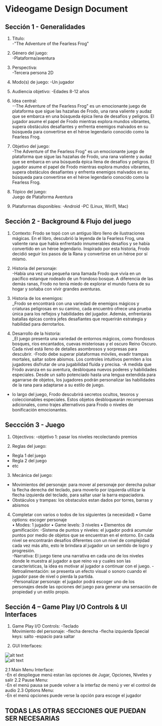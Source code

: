 # Videogame Design Document
## Sección 1 - Generalidades
1. Título:  
-"The Adventure of the Fearless Frog"

2. Género del juego:  
-Plataforma/aventura 

3. Perspectiva:  
-Tercera persona 2D  

4. Modo(s) de juego:
-Un jugador   

5. Audiencia objetivo:
-Edades 8-12 años

6. Idea central:  
--The Adventure of the Fearless Frog" es un emocionante juego de plataforma que sigue las hazañas de Frodo, una rana valiente y audaz que se embarca en una búsqueda épica llena de desafíos y peligros. El jugador asume el papel de Frodo mientras explora mundos vibrantes, supera obstáculos desafiantes y enfrenta enemigos malvados en su búsqueda para convertirse en el héroe legendario conocido como la Fearless Frog.

7. Objetivo del juego:  
-The Adventure of the Fearless Frog" es un emocionante juego de plataforma que sigue las hazañas de Frodo, una rana valiente y audaz que se embarca en una búsqueda épica llena de desafíos y peligros. El jugador asume el papel de Frodo mientras explora mundos vibrantes, supera obstáculos desafiantes y enfrenta enemigos malvados en su búsqueda para convertirse en el héroe legendario conocido como la Fearless Frog.

8. Tópico del juego:  
Juego de Plataforma Aventura

9. Plataformas disponibles:
-Android
-PC (Linux, Win11, Mac)

## Sección 2 - Background & Flujo del juego
1. Contexto: Frodo se topó con un antiguo libro lleno de ilustraciones mágicas. En el libro, descubrió la leyenda de la Fearless Frog, una valiente rana que había enfrentado innumerables desafíos y se había convertido en un héroe legendario. Inspirado por esta historia, Frodo decidió seguir los pasos de la Rana y convertirse en un héroe por sí mismo.

2. Historia del personaje:  
-Había una vez una pequeña rana llamada Frodo que vivía en un pacífico estanque rodeado de un frondoso bosque. A diferencia de las demás ranas, Frodo no tenía miedo de explorar el mundo fuera de su hogar y soñaba con vivir grandes aventuras.

3. Historia de los enemigos:  
_Frodo se encontrará con una variedad de enemigos mágicos y criaturas peligrosas en su camino, cada encuentro ofrece una prueba única para los reflejos y habilidades del jugador. Además, enfrentarás batallas épicas contra jefes desafiantes que requerirán estrategia y habilidad para derrotarlos.

4. Desarrollo de la historia:  
_El juego presenta una variedad de entornos mágicos, como frondosos bosques, ríos encantados, cuevas misteriosas y el oscuro Reino Oscuro. Cada nivel está lleno de detalles asombrosos y sorpresas para descubrir.
-Frodo debe superar plataformas móviles, evadir trampas mortales, saltar sobre abismos. Los controles intuitivos permiten a los jugadores disfrutar de una jugabilidad fluida y precisa.
-A medida que Frodo avanza en su aventura, desbloquea nuevos poderes y habilidades especiales. Desde un salto potenciado hasta una lengua extendida para agarrarse de objetos, los jugadores podrán personalizar las habilidades de la rana para adaptarse a su estilo de juego.
- lo largo del juego, Frodo descubrirá secretos ocultos, tesoros y coleccionables especiales. Estos objetos desbloquearán recompensas adicionales, como trajes alternativos para Frodo o niveles de bonificación emocionantes.

## Seccción 3 - Juego
1. Objectivos:
-objetivo 1: pasar los niveles recolectando premios  

2. Reglas del juego:
- Regla 1 del juego
- Regla 2 del juego
- etc
3. Mecánica del juego:
  - Movimientos del personaje: para mover al personaje por derecha pulsar la flecha derecha del teclado, para moverlo por izquierda utilizar la flecha izquierda del teclado, para saltar usar la barra espaciadora. 
  - Obstáculos y trampas: los obstaculos estan dados por torres, barras y abismos 
4. Completar con varios o todos de los siguientes (a necesidad)
• Game options: escoger personaje  
• Modes: 1 jugador 
• Game levels: 3 niveles
• Elementos de gamificación: 
-Sistema de puntos y niveles: el jugador podrá acumular puntos por medio de objetos que se encuentran en el entorno. En cada nivel se encontrarán desafíos diferentes con un nivel de complejidad cada vez más alto, esto le brindara al jugador un un sentido de logro y progresión.   
-Narrativa: El juego tiene una narrativa en cada uno de los niveles donde le muestra al jugador a que reino va y cuales son las características, la idea es motivar al jugador a continuar con el juego. 
-Retroalimentación: se presenta un efecto visual o sonoro cuando el jugador pase de nivel o pierda la partida.  
-Personalizar personaje: el jugador podrá escoger uno de los personajes desde las opciones del juego para generar una sensación de propiedad y un estilo propio. 

## Sección 4 – Game Play I/O Controls & UI Interfaces
1. Game Play I/O Controls:
-Teclado  
  Movimiento del personaje:
  -flecha derecha 
  -flecha izquierda 
  Special keys: salto
  -espacio para saltar 
   
2. GUI Interfaces:

![alt text][wireframe]  
![alt text][Level1]  
<!-- Referencias para las imagenes -->
[wireframe]: /Assets/Readme_Img/wireframes_UI.jpg "Wireframe de las UI" 
[Level1]: /Assets/Readme_Img/Level1.png "Esquema para el nivel 1"  

   2.1 Main Menu Interface:  
      -En el despliegue menú estan las opciones de Jugar, Opciones, Niveles y salir 
   2.2 Pause Menu:  
      -En el menú pausa se puede volver a la interfaz de menú y ver el control de audio
   2.3 Options Menu:  
      -En el menú opciones puede verse la opción para escoge el jugador 



## TODAS LAS OTRAS SECCIONES QUE PUEDAN SER NECESARIAS
